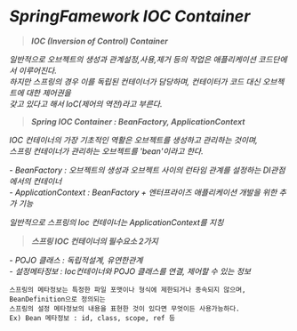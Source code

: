 # ***SpringFamework IOC Container***
> ***IOC (Inversion of Control) Container***  

_일반적으로 오브젝트의 생성과 관계설정,사용,제거 등의 작업은 애플리케이션 코드단에서 이루어진다._  
_하지만 스프링의 경우 이를 독립된 컨테이너가 담당하며, 컨테이터가 코드 대신 오브젝트에 대한 제어권을_  
_갖고 있다고 해서 IoC(제어의 역전)라고 부른다._  

> ***Spring IOC Container : BeanFactory, ApplicationContext***  

_IOC 컨테이너의 가장 기초적인 역활은 오브젝트를 생성하고 관리하는 것이며,_  
_스프링 컨테이너가 관리하는 오브젝트를 'bean'이라고 한다._  

_- BeanFactory : 오브젝트의 생성과 오브젝트 사이의 런타임 관계를 설정하는 DI관점에서의 컨테이너_  
_- ApplicationContext : BeanFactory + 엔터프라이즈 애플리케이션 개발을 위한 추가 기능_  

_일반적으로 스프링의 Ioc 컨테이너는 ApplicationContext를 지칭_  

> ***스프링 IOC 컨테이너의 필수요소 2가지***  

_- POJO 클래스 : 독립적설계, 유연한관계_  
_- 설정메타정보 : Ioc컨테이너와 POJO 클래스를 연결, 제어할 수 있는 정보_  
```
스프링의 메타정보는 특정한 파일 포맷이나 형식에 제한되거나 종속되지 않으며, BeanDefinition으로 정의되는
스프링의 설정 메타정보의 내용을 표현한 것이 있다면 무엇이든 사용가능하다.
Ex) Bean 메타정보 : id, class, scope, ref 등
```
